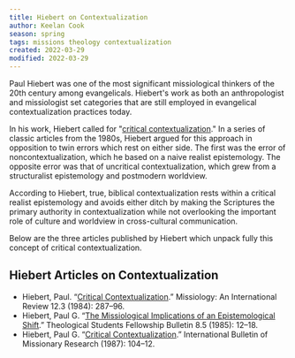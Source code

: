 ```yaml
---
title: Hiebert on Contextualization
author: Keelan Cook
season: spring
tags: missions theology contextualization
created: 2022-03-29
modified: 2022-03-29
---
```


Paul Hiebert was one of the most significant missiological thinkers of the 20th century among evangelicals. Hiebert's work as both an anthropologist and missiologist set categories that are still employed in evangelical contextualization practices today.

In his work, Hiebert called for "[critical contextualization](https://commonplace.ml/notes/Contextualization-on-the-Mission-Field#critical-contextualization)." In a series of classic articles from the 1980s, Hiebert argued for this approach in opposition to twin errors which rest on either side. The first was the error of noncontextualization, which he based on a naive realist epistemology. The opposite error was that of uncritical contextualization, which grew from a structuralist epistemology and postmodern worldview.

According to Hiebert, true, biblical contextualization rests within a critical realist epistemology and avoids either ditch by making the Scriptures the primary authority in contextualization while not overlooking the important role of culture and worldview in cross-cultural communication.

Below are the three articles published by Hiebert which unpack fully this concept of critical contextualization.

## Hiebert Articles on Contextualization
* Hiebert, Paul. “[Critical Contextualization](../assets/files/hiebert84.pdf).” Missiology: An International Review 12.3 (1984): 287–96.
* Hiebert, Paul G. “[The Missiological Implications of an Epistemological Shift](/assets/files/hiebert85.pdf).” Theological Students Fellowship Bulletin 8.5 (1985): 12–18.
* Hiebert, Paul G. “[Critical Contextualization](/assets/files/hiebert87.pdf).” International Bulletin of Missionary Research (1987): 104–12.



